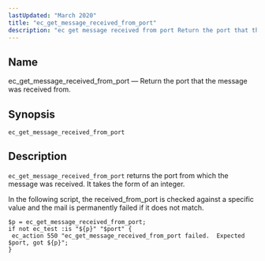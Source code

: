 ```yaml
---
lastUpdated: "March 2020"
title: "ec_get_message_received_from_port"
description: "ec get message received from port Return the port that the message was received from ec get message received from port ec get message received from port returns the port from which the message was received It takes the form of an integer In the following script the received from..."
---
```


<a name="sieve.ref.ec_get_message_received_from_port"></a> 
## Name

ec_get_message_received_from_port — Return the port that the message was received from.

## Synopsis

`ec_get_message_received_from_port`

<a name="idp29732672"></a> 
## Description

`ec_get_message_received_from_port` returns the port from which the message was received. It takes the form of an integer.

In the following script, the received_from_port is checked against a specific value and the mail is permanently failed if it does not match.

<a name="example.ec_get_message_received_from_port"></a> 


```
$p = ec_get_message_received_from_port;
if not ec_test :is "${p}" "$port" {
 ec_action 550 "ec_get_message_received_from_port failed.  Expected $port, got ${p}";
}
```
